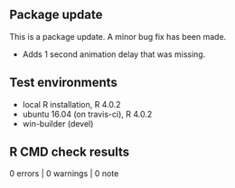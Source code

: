 ## Package update
This is a package update. A minor bug fix has been made.

* Adds 1 second animation delay that was missing.

## Test environments
* local R installation, R 4.0.2
* ubuntu 16.04 (on travis-ci), R 4.0.2
* win-builder (devel)

## R CMD check results

0 errors | 0 warnings | 0 note
